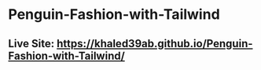 ﻿# Penguin-Fashion-with-Tailwind
## Live Site: https://khaled39ab.github.io/Penguin-Fashion-with-Tailwind/
